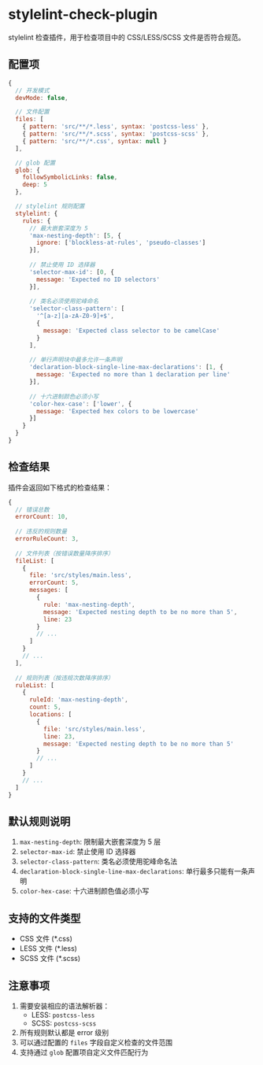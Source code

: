 # stylelint-check-plugin

stylelint 检查插件，用于检查项目中的 CSS/LESS/SCSS 文件是否符合规范。

## 配置项

```javascript
{
  // 开发模式
  devMode: false,

  // 文件配置
  files: [
    { pattern: 'src/**/*.less', syntax: 'postcss-less' },
    { pattern: 'src/**/*.scss', syntax: 'postcss-scss' },
    { pattern: 'src/**/*.css', syntax: null }
  ],

  // glob 配置
  glob: {
    followSymbolicLinks: false,
    deep: 5
  },

  // stylelint 规则配置
  stylelint: {
    rules: {
      // 最大嵌套深度为 5
      'max-nesting-depth': [5, {
        ignore: ['blockless-at-rules', 'pseudo-classes']
      }],
      
      // 禁止使用 ID 选择器
      'selector-max-id': [0, {
        message: 'Expected no ID selectors'
      }],
      
      // 类名必须使用驼峰命名
      'selector-class-pattern': [
        '^[a-z][a-zA-Z0-9]+$',
        {
          message: 'Expected class selector to be camelCase'
        }
      ],
      
      // 单行声明块中最多允许一条声明
      'declaration-block-single-line-max-declarations': [1, {
        message: 'Expected no more than 1 declaration per line'
      }],
      
      // 十六进制颜色必须小写
      'color-hex-case': ['lower', {
        message: 'Expected hex colors to be lowercase'
      }]
    }
  }
}
```

## 检查结果

插件会返回如下格式的检查结果：

```javascript
{
  // 错误总数
  errorCount: 10,
  
  // 违反的规则数量
  errorRuleCount: 3,
  
  // 文件列表（按错误数量降序排序）
  fileList: [
    {
      file: 'src/styles/main.less',
      errorCount: 5,
      messages: [
        {
          rule: 'max-nesting-depth',
          message: 'Expected nesting depth to be no more than 5',
          line: 23
        }
        // ...
      ]
    }
    // ...
  ],
  
  // 规则列表（按违规次数降序排序）
  ruleList: [
    {
      ruleId: 'max-nesting-depth',
      count: 5,
      locations: [
        {
          file: 'src/styles/main.less',
          line: 23,
          message: 'Expected nesting depth to be no more than 5'
        }
        // ...
      ]
    }
    // ...
  ]
}
```

## 默认规则说明

1. `max-nesting-depth`: 限制最大嵌套深度为 5 层
2. `selector-max-id`: 禁止使用 ID 选择器
3. `selector-class-pattern`: 类名必须使用驼峰命名法
4. `declaration-block-single-line-max-declarations`: 单行最多只能有一条声明
5. `color-hex-case`: 十六进制颜色值必须小写

## 支持的文件类型

- CSS 文件 (*.css)
- LESS 文件 (*.less)
- SCSS 文件 (*.scss)

## 注意事项

1. 需要安装相应的语法解析器：
   - LESS: `postcss-less`
   - SCSS: `postcss-scss`
2. 所有规则默认都是 error 级别
3. 可以通过配置的 `files` 字段自定义检查的文件范围
4. 支持通过 `glob` 配置项自定义文件匹配行为